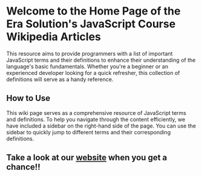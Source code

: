 # Welcome to the Home Page of the Era Solution's JavaScript Course Wikipedia Articles

This resource aims to provide programmers with a list of important JavaScript terms and their definitions to enhance their understanding of the language's basic fundamentals. Whether you're a beginner or an experienced developer looking for a quick refresher, this collection of definitions will serve as a handy reference.

## How to Use
This wiki page serves as a comprehensive resource of JavaScript terms and definitions. To help you navigate through the content efficiently, we have included a sidebar on the right-hand side of the page. You can use the sidebar to quickly jump to different terms and their corresponding definitions.

## Take a look at our <a href="https://dev.erasolutions.us" target="_blank">website</a> when you get a chance!!